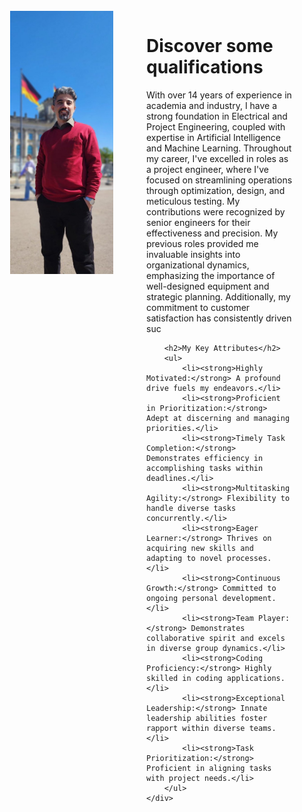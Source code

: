 
<html>
<head>
    <title>Your Personal Web Page</title>
</head>
<body>

<div style="display: flex; align-items: flex-start; padding: 25px;">
    <div style="flex: 1;">
        <img src="/assets/Parliman.jpg" alt="Your Image" style="max-width: 140%; margin-right: 20px;">
    </div>
    <div style="flex: 2; padding-left: 100px;">
        <h1>Discover some qualifications</h1>
        <p>
          With over 14 years of experience in academia and industry, I have a strong foundation in Electrical and Project Engineering, coupled with expertise in Artificial Intelligence and Machine Learning. Throughout my career, I've excelled in roles as a project engineer, where I've focused on streamlining operations through optimization, design, and meticulous testing. My contributions were recognized by senior engineers for their effectiveness and precision. My previous roles provided me invaluable insights into organizational dynamics, emphasizing the importance of well-designed equipment and strategic planning. Additionally, my commitment to customer satisfaction has consistently driven suc
        </p>
        
        <h2>My Key Attributes</h2>
        <ul>
            <li><strong>Highly Motivated:</strong> A profound drive fuels my endeavors.</li>
            <li><strong>Proficient in Prioritization:</strong> Adept at discerning and managing priorities.</li>
            <li><strong>Timely Task Completion:</strong> Demonstrates efficiency in accomplishing tasks within deadlines.</li>
            <li><strong>Multitasking Agility:</strong> Flexibility to handle diverse tasks concurrently.</li>
            <li><strong>Eager Learner:</strong> Thrives on acquiring new skills and adapting to novel processes.</li>
            <li><strong>Continuous Growth:</strong> Committed to ongoing personal development.</li>
            <li><strong>Team Player:</strong> Demonstrates collaborative spirit and excels in diverse group dynamics.</li>
            <li><strong>Coding Proficiency:</strong> Highly skilled in coding applications.</li>
            <li><strong>Exceptional Leadership:</strong> Innate leadership abilities foster rapport within diverse teams.</li>
            <li><strong>Task Prioritization:</strong> Proficient in aligning tasks with project needs.</li>
        </ul>
    </div>
</div>

</body>
</html>
